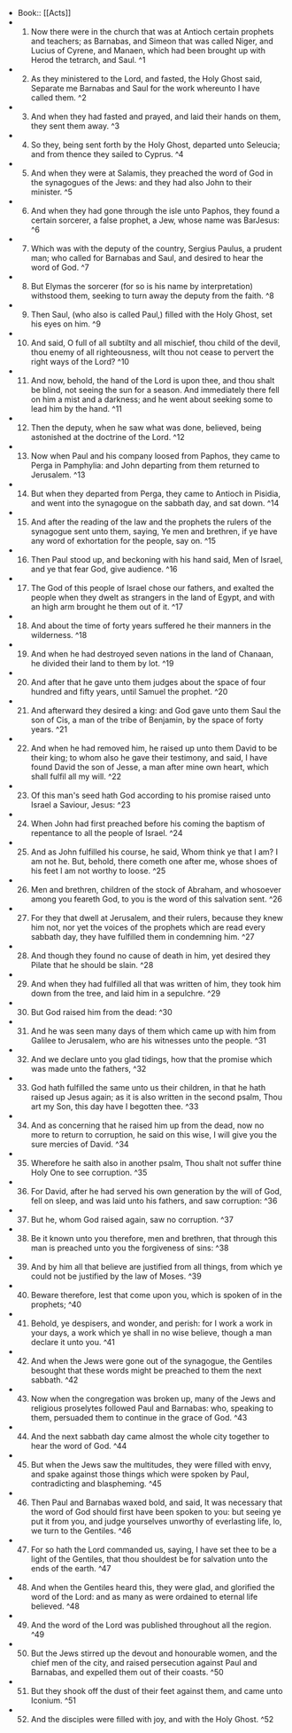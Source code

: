- Book:: [[Acts]]
- 1. Now there were in the church that was at Antioch certain prophets and teachers; as Barnabas, and Simeon that was called Niger, and Lucius of Cyrene, and Manaen, which had been brought up with Herod the tetrarch, and Saul. ^1
- 2. As they ministered to the Lord, and fasted, the Holy Ghost said, Separate me Barnabas and Saul for the work whereunto I have called them. ^2
- 3. And when they had fasted and prayed, and laid their hands on them, they sent them away. ^3
- 4. So they, being sent forth by the Holy Ghost, departed unto Seleucia; and from thence they sailed to Cyprus. ^4
- 5. And when they were at Salamis, they preached the word of God in the synagogues of the Jews: and they had also John to their minister. ^5
- 6. And when they had gone through the isle unto Paphos, they found a certain sorcerer, a false prophet, a Jew, whose name was BarJesus: ^6
- 7. Which was with the deputy of the country, Sergius Paulus, a prudent man; who called for Barnabas and Saul, and desired to hear the word of God. ^7
- 8. But Elymas the sorcerer (for so is his name by interpretation) withstood them, seeking to turn away the deputy from the faith. ^8
- 9. Then Saul, (who also is called Paul,) filled with the Holy Ghost, set his eyes on him. ^9
- 10. And said, O full of all subtilty and all mischief, thou child of the devil, thou enemy of all righteousness, wilt thou not cease to pervert the right ways of the Lord? ^10
- 11. And now, behold, the hand of the Lord is upon thee, and thou shalt be blind, not seeing the sun for a season. And immediately there fell on him a mist and a darkness; and he went about seeking some to lead him by the hand. ^11
- 12. Then the deputy, when he saw what was done, believed, being astonished at the doctrine of the Lord. ^12
- 13. Now when Paul and his company loosed from Paphos, they came to Perga in Pamphylia: and John departing from them returned to Jerusalem. ^13
- 14. But when they departed from Perga, they came to Antioch in Pisidia, and went into the synagogue on the sabbath day, and sat down. ^14
- 15. And after the reading of the law and the prophets the rulers of the synagogue sent unto them, saying, Ye men and brethren, if ye have any word of exhortation for the people, say on. ^15
- 16. Then Paul stood up, and beckoning with his hand said, Men of Israel, and ye that fear God, give audience. ^16
- 17. The God of this people of Israel chose our fathers, and exalted the people when they dwelt as strangers in the land of Egypt, and with an high arm brought he them out of it. ^17
- 18. And about the time of forty years suffered he their manners in the wilderness. ^18
- 19. And when he had destroyed seven nations in the land of Chanaan, he divided their land to them by lot. ^19
- 20. And after that he gave unto them judges about the space of four hundred and fifty years, until Samuel the prophet. ^20
- 21. And afterward they desired a king: and God gave unto them Saul the son of Cis, a man of the tribe of Benjamin, by the space of forty years. ^21
- 22. And when he had removed him, he raised up unto them David to be their king; to whom also he gave their testimony, and said, I have found David the son of Jesse, a man after mine own heart, which shall fulfil all my will. ^22
- 23. Of this man's seed hath God according to his promise raised unto Israel a Saviour, Jesus: ^23
- 24. When John had first preached before his coming the baptism of repentance to all the people of Israel. ^24
- 25. And as John fulfilled his course, he said, Whom think ye that I am? I am not he. But, behold, there cometh one after me, whose shoes of his feet I am not worthy to loose. ^25
- 26. Men and brethren, children of the stock of Abraham, and whosoever among you feareth God, to you is the word of this salvation sent. ^26
- 27. For they that dwell at Jerusalem, and their rulers, because they knew him not, nor yet the voices of the prophets which are read every sabbath day, they have fulfilled them in condemning him. ^27
- 28. And though they found no cause of death in him, yet desired they Pilate that he should be slain. ^28
- 29. And when they had fulfilled all that was written of him, they took him down from the tree, and laid him in a sepulchre. ^29
- 30. But God raised him from the dead: ^30
- 31. And he was seen many days of them which came up with him from Galilee to Jerusalem, who are his witnesses unto the people. ^31
- 32. And we declare unto you glad tidings, how that the promise which was made unto the fathers, ^32
- 33. God hath fulfilled the same unto us their children, in that he hath raised up Jesus again; as it is also written in the second psalm, Thou art my Son, this day have I begotten thee. ^33
- 34. And as concerning that he raised him up from the dead, now no more to return to corruption, he said on this wise, I will give you the sure mercies of David. ^34
- 35. Wherefore he saith also in another psalm, Thou shalt not suffer thine Holy One to see corruption. ^35
- 36. For David, after he had served his own generation by the will of God, fell on sleep, and was laid unto his fathers, and saw corruption: ^36
- 37. But he, whom God raised again, saw no corruption. ^37
- 38. Be it known unto you therefore, men and brethren, that through this man is preached unto you the forgiveness of sins: ^38
- 39. And by him all that believe are justified from all things, from which ye could not be justified by the law of Moses. ^39
- 40. Beware therefore, lest that come upon you, which is spoken of in the prophets; ^40
- 41. Behold, ye despisers, and wonder, and perish: for I work a work in your days, a work which ye shall in no wise believe, though a man declare it unto you. ^41
- 42. And when the Jews were gone out of the synagogue, the Gentiles besought that these words might be preached to them the next sabbath. ^42
- 43. Now when the congregation was broken up, many of the Jews and religious proselytes followed Paul and Barnabas: who, speaking to them, persuaded them to continue in the grace of God. ^43
- 44. And the next sabbath day came almost the whole city together to hear the word of God. ^44
- 45. But when the Jews saw the multitudes, they were filled with envy, and spake against those things which were spoken by Paul, contradicting and blaspheming. ^45
- 46. Then Paul and Barnabas waxed bold, and said, It was necessary that the word of God should first have been spoken to you: but seeing ye put it from you, and judge yourselves unworthy of everlasting life, lo, we turn to the Gentiles. ^46
- 47. For so hath the Lord commanded us, saying, I have set thee to be a light of the Gentiles, that thou shouldest be for salvation unto the ends of the earth. ^47
- 48. And when the Gentiles heard this, they were glad, and glorified the word of the Lord: and as many as were ordained to eternal life believed. ^48
- 49. And the word of the Lord was published throughout all the region. ^49
- 50. But the Jews stirred up the devout and honourable women, and the chief men of the city, and raised persecution against Paul and Barnabas, and expelled them out of their coasts. ^50
- 51. But they shook off the dust of their feet against them, and came unto Iconium. ^51
- 52. And the disciples were filled with joy, and with the Holy Ghost. ^52
